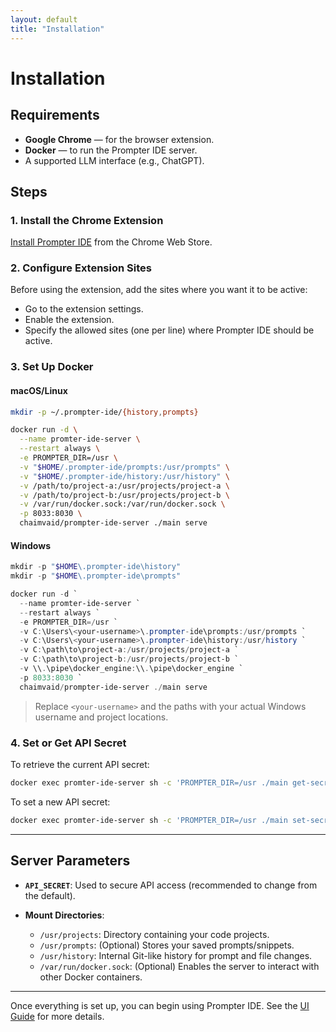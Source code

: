 ```yaml
---
layout: default
title: "Installation"
---
```


# Installation

## Requirements

- **Google Chrome** — for the browser extension.
- **Docker** — to run the Prompter IDE server.
- A supported LLM interface (e.g., ChatGPT).

## Steps

### 1. Install the Chrome Extension

[Install Prompter IDE](https://chromewebstore.google.com/detail/prompter-ide/chiamapkmadbnnfgkkipkeojnfofjfba) from the Chrome Web Store.

### 2. Configure Extension Sites

Before using the extension, add the sites where you want it to be active:

- Go to the extension settings.
- Enable the extension.
- Specify the allowed sites (one per line) where Prompter IDE should be active.

### 3. Set Up Docker

#### macOS/Linux

```bash
mkdir -p ~/.prompter-ide/{history,prompts}

docker run -d \
  --name promter-ide-server \
  --restart always \
  -e PROMPTER_DIR=/usr \
  -v "$HOME/.prompter-ide/prompts:/usr/prompts" \
  -v "$HOME/.prompter-ide/history:/usr/history" \
  -v /path/to/project-a:/usr/projects/project-a \
  -v /path/to/project-b:/usr/projects/project-b \
  -v /var/run/docker.sock:/var/run/docker.sock \
  -p 8033:8030 \
  chaimvaid/prompter-ide-server ./main serve
````

#### Windows

```powershell
mkdir -p "$HOME\.prompter-ide\history"
mkdir -p "$HOME\.prompter-ide\prompts"

docker run -d `
  --name promter-ide-server `
  --restart always `
  -e PROMPTER_DIR=/usr `
  -v C:\Users\<your-username>\.prompter-ide\prompts:/usr/prompts `
  -v C:\Users\<your-username>\.prompter-ide\history:/usr/history `
  -v C:\path\to\project-a:/usr/projects/project-a `
  -v C:\path\to\project-b:/usr/projects/project-b `
  -v \\.\pipe\docker_engine:\\.\pipe\docker_engine `
  -p 8033:8030 `
  chaimvaid/prompter-ide-server ./main serve
```

> Replace `<your-username>` and the paths with your actual Windows username and project locations.

### 4. Set or Get API Secret

To retrieve the current API secret:

```bash
docker exec promter-ide-server sh -c 'PROMPTER_DIR=/usr ./main get-secret'
```

To set a new API secret:

```bash
docker exec promter-ide-server sh -c 'PROMPTER_DIR=/usr ./main set-secret <new-secret>'
```

---

## Server Parameters

* **`API_SECRET`**: Used to secure API access (recommended to change from the default).
* **Mount Directories**:

  * `/usr/projects`: Directory containing your code projects.
  * `/usr/prompts`: (Optional) Stores your saved prompts/snippets.
  * `/usr/history`: Internal Git-like history for prompt and file changes.
  * `/var/run/docker.sock`: (Optional) Enables the server to interact with other Docker containers.

---

Once everything is set up, you can begin using Prompter IDE. See the [UI Guide](#) for more details.

